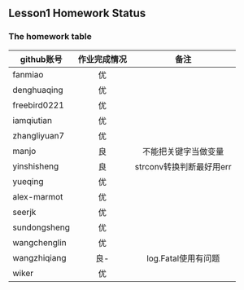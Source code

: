 
## Lesson1 Homework Status


### The homework table

| github账号     | 作业完成情况   |  备注  |
| --------   | :-----:  | :----:  |
|fanmiao     |优||
|denghuaqing|优||
|freebird0221|优||
|iamqiutian|优||
|zhangliyuan7|优||
|manjo|良|不能把关键字当做变量|
|yinshisheng|良|strconv转换判断最好用err|
|yueqing|优||
|alex-marmot|优||
|seerjk|优||
|sundongsheng|优||
|wangchenglin|优||
|wangzhiqiang|良-|log.Fatal使用有问题|
|wiker|优||
